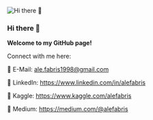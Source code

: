 ![Hi there 👋](https://i.postimg.cc/MptrFqHk/alefabris.png)

### Hi there 👋

**Welcome to my GitHub page!**

Connect with me here:

📧 E-Mail:    [ale.fabris1998@gmail.com](mailto:ale.fabris1998@gmail.com)

🔗 LinkedIn:  https://www.linkedin.com/in/alefabris

🔗 Kaggle:    https://www.kaggle.com/alefabris

🔗 Medium:    https://medium.com/@alefabris
